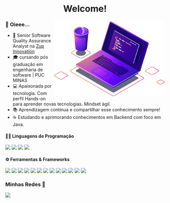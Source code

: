 
<h1 align="center">Welcome!</h1><img align="right" src="computer.png" width="350"/>

### 👋 Oieee...

- 🔭 Senior Software Quality Assurance Analyst na [Zup Innovation](https://github.com/ZupIT)
- 🎓 cursando pós graduação em  engenharia de software | PUC MINAS 
- 💻 Apaixonada por tecnologia. Com perfil Hands-on para aprender novas tecnologias. Mindset ágil.
- 📚 Aprendizagem contínua e compartilhar esse conhecimento sempre!
- ☕ Estudando e aprimorando conhecimentos em Backend com foco em Java.



#### 👨‍💻 Linguagens de Programação 

<p>
    <img src=https://img.shields.io/badge/java-%23ED8B00.svg?style=for-the-badge&logo=java&logoColor=white>
    <img src=https://img.shields.io/badge/javascript-%23323330.svg?style=for-the-badge&logo=javascript&logoColor=%23F7DF1E>
    <img src=https://img.shields.io/badge/python-3670A0?style=for-the-badge&logo=python&logoColor=ffdd54>
    <img src=https://img.shields.io/badge/c%23-%23239120.svg?style=for-the-badge&logo=c-sharp&logoColor=white>
    </p>
  
 #### ⚙️ Ferramentas & Frameworks

<p>
    <img src=https://img.shields.io/badge/-JUnit%20-%23525252.svg?style=flat&logo=cachet&>
    <img src=https://img.shields.io/badge/-Postman%20-%23525252.svg?style=flat&logo=postman&>
    <img src=https://img.shields.io/badge/-Appium%20-%23525252.svg?style=flat&logo=selenium&logoColor=purple&>
    <img src=https://img.shields.io/badge/-Maven%20-%23525252.svg?style=flat&logo=apache-maven&logoColor=ffb9b4&>
    <img src=https://img.shields.io/badge/-Cucumber%20-%23525252.svg?style=flat&logo=cucumber&>
     <img src=https://img.shields.io/badge/-Insomnia-05122A?style=flat&logo=insomnia&logoColor=purple&>
    <img src=https://img.shields.io/badge/-Cypress%20-%23525252.svg?style=flat&logo=cypress&>
    <img src=https://img.shields.io/badge/-AndroidStudio%20-%23525252.svg?style=flat&logo=android-studio&>
    <img src=https://img.shields.io/badge/-Git%20-%23525252.svg?style=flat&logo=git&>
    <img src=https://img.shields.io/badge/-Gitlab%20-%23525252.svg?style=flat&logo=Gitlab&>
    <img src=https://img.shields.io/badge/-GitHub%20-%23525252.svg?style=flat&logo=github&>
    <img src=https://img.shields.io/badge/-Visual%20Studio%20Code%20-%23525252.svg?style=flat&logo=visual-studio-code&logoColor=007ACC&>
    <img src=https://img.shields.io/badge/-IntelliJ%20-%23525252.svg?style=flat&logo=jetbrains&>    
  </p>
  
  

         
    
   
 
 
  
  ### Minhas Redes 🤝 
   
  <a href="https://www.linkedin.com/in/aline-areda/" target="_blank"><img src="https://img.shields.io/badge/-LinkedIn-%230077B5?style=for-the-badge&logo=linkedin&logoColor=white" target="_blank"></a> 

